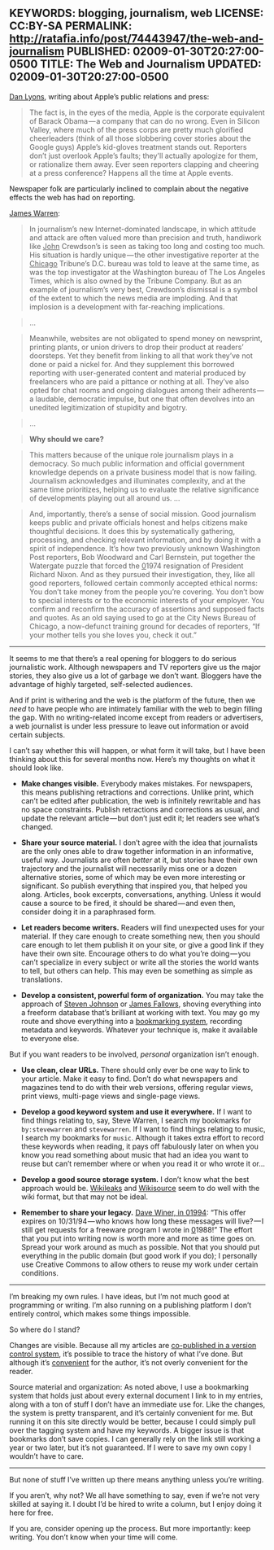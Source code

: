 KEYWORDS: blogging, journalism, web
LICENSE: CC:BY-SA
PERMALINK: http://ratafia.info/post/74443947/the-web-and-journalism
PUBLISHED: 02009-01-30T20:27:00-0500
TITLE: The Web and Journalism
UPDATED: 02009-01-30T20:27:00-0500
--
[<span class='person'>Dan Lyons</span>][dl], writing about
<span class='organization'>Apple</span>’s public relations and press:

 [dl]: http://www.newsweek.com/id/179825/output/print "‘Rotten Reporting’"

> The fact is, in the eyes of the media, Apple is the corporate equivalent of
> <span class='person'>Barack Obama</span> — a company that can do no wrong.
> Even in Silicon Valley, where much of the press corps are pretty much
> glorified cheerleaders (think of all those slobbering cover stories about the
> <span class='organization'>Google</span> guys) Apple’s kid-gloves treatment
> stands out. Reporters don’t just overlook Apple’s faults; they'll actually
> apologize for them, or rationalize them away. Ever seen reporters clapping
> and cheering at a press conference? Happens all the time at Apple events.

Newspaper folk are particularly inclined to complain about the negative effects
the web has had on reporting.

[James Warren][jw]:

 [jw]: http://www.theatlantic.com/doc/print/200901u/fate-of-newspaper-journalism "‘When No News is Bad News’"

> In journalism’s new Internet-dominated landscape, in which attitude and
> attack are often valued more than precision and truth, handiwork like
> <span class='person'><ins>John</ins> Crewdson</span>’s is seen as taking too
> long and costing too much. His situation is hardly unique — the other
> investigative reporter at the
> <span class='newspaper'><ins>Chicago</ins> Tribune</span>’s
> <abbr class='smallcaps'>D.C.</abbr> bureau was told to leave at the same
> time, as was the top investigator at the Washington bureau of
> The <span class='newspaper'>Los Angeles Times</span>, which is also owned by
> the <span class='organization'>Tribune Company</span>. But as an example of
> journalism’s very best, Crewdson’s dismissal is a symbol of the extent to
> which the news media are imploding. And that implosion is a development with
> far-reaching implications.

> …

> Meanwhile, websites are not obligated to spend money on newsprint, printing
> plants, or union drivers to drop their product at readers’ doorsteps. Yet
> they benefit from linking to all that work they’ve not done or paid a nickel
> for. And they supplement this borrowed reporting with user-generated content
> and material produced by freelancers who are paid a pittance or nothing at
> all. They’ve also opted for chat rooms and ongoing dialogues among their
> adherents — a laudable, democratic impulse, but one that often devolves into
> an unedited legitimization of stupidity and bigotry.

> …

> **Why should we care?**

> This matters because of the unique role journalism plays in a democracy. So
> much public information and official government knowledge depends on a
> private business model that is now failing. Journalism acknowledges and
> illuminates complexity, and at the same time prioritizes, helping us to
> evaluate the relative significance of developments playing out all around us.
> …

> And, importantly, there’s a sense of social mission. Good journalism keeps
> public and private officials honest and helps citizens make thoughtful
> decisions. It does this by systematically gathering, processing, and checking
> relevant information, and by doing it with a spirit of independence. It’s how
> two previously unknown <span class='newspaper'>Washington Post</span>
> reporters, <span class='person'>Bob Woodward</span> and
> <span class='person'>Carl Bernstein</span>, put together the Watergate puzzle
> that forced the <ins>0</ins>1974 resignation of President
> <span class='person'>Richard Nixon</span>. And as they pursued their
> investigation, they, like all good reporters, followed certain commonly
> accepted ethical norms: You don’t take money from the people you’re covering.
> You don’t bow to special interests or to the economic interests of your
> employer. You confirm and reconfirm the accuracy of assertions and supposed
> facts and quotes. As an old saying used to go at the City News Bureau of
> Chicago, a now-defunct training ground for decades of reporters, “If your
> mother tells you she loves you, check it out.”

* * *

It seems to me that there’s a real opening for bloggers to do serious
journalistic work. Although newspapers and <abbr class='smallcaps'>TV</abbr>
reporters give us the major stories, they also give us a lot of garbage we
don’t want. Bloggers have the advantage of highly targeted, self-selected
audiences.

And if print is withering and the web is the platform of the future, then we
*need* to have people who are intimately familiar with the web to begin filling
the gap. With no writing-related income except from readers or advertisers, a
web journalist is under less pressure to leave out information or avoid certain
subjects.

I can’t say whether this will happen, or what form it will take, but I have
been thinking about this for several months now. Here’s my thoughts on what it
should look like.

* **Make changes visible.** Everybody makes mistakes. For newspapers,
this means publishing retractions and corrections. Unlike print, which can’t be
edited after publication, the web is infinitely rewritable and has no space
constraints. Publish retractions and corrections as usual, and update the
relevant article — but don’t just edit it; let readers see what’s changed.

* **Share your source material.** I don’t agree with the idea that journalists
are the only ones able to draw together information in an informative, useful
way. Journalists are often *better* at it, but stories have their own
trajectory and the journalist will necessarily miss one or a dozen alternative
stories, some of which may be even more interesting or significant. So publish
everything that inspired you, that helped you along. Articles, book excerpts,
conversations, anything. Unless it would cause a source to be fired, it should
be shared — and even then, consider doing it in a paraphrased form.

* **Let readers become writers.** Readers will find unexpected uses for your
material. If they care enough to create something new, then you should care
enough to let them publish it on your site, or give a good link if they have
their own site. Encourage others to do what you’re doing — you can’t specialize
in every subject or write all the stories the world wants to tell, but others
can help. This may even be something as simple as translations.

* **Develop a consistent, powerful form of organization.** You may take
the approach of [<span class='person'>Steven Johnson</span>][sj] or
[<span class='person'>James Fallows</span>][jf], shoving everything into a
freeform database that’s brilliant at working with text. You may go my route
and shove everything into a [bookmarking system][db], recording metadata and
keywords. Whatever your technique is, make it available to everyone else.

 [db]: http://delicious.com/stilist/ "My bookmarks"
 [jf]: http://bobnewell.net/agenda/atlantic.txt.html "James Fallows writes about Lotus Agenda"
 [sj]: http://boingboing.net/2009/01/27/diy-how-to-write-a-b.html "‘DIY: How to write a book’"

But if you want readers to be involved, *personal* organization isn’t enough.

* **Use clean, clear <abbr class='smallcaps'>URL</abbr>s.** There should only
ever be one way to link to your article. Make it easy to find. Don’t do what
newspapers and magazines tend to do with their web versions, offering regular
views, print views, multi-page views and single-page views.

* **Develop a good keyword system and use it everywhere.** If I want to find
things relating to, say, Steve Warren, I search my bookmarks for
`by:stevewarren` and `stevewarren`. If I want to find things relating to
music, I search my bookmarks for `music`. Although it takes extra
effort to record these keywords when reading, it pays off fabulously later on
when you know you read something about music that had an idea you want to
reuse but can’t remember where or when you read it or who wrote it or…

* **Develop a good source storage system.** I don’t know what the best approach
would be. [Wikileaks][wl] and [Wikisource][ws] seem to do well with the wiki
format, but that may not be ideal.

 [wl]: http://wikileaks.org/
 [ws]: http://en.wikisource.org/wiki/Main_Page

* **Remember to share your legacy.** [Dave Winer, in 01994][dw]: <q>This offer
expires on 10/31/94 — who knows how long these messages will live? — I still
get requests for a freeware program I wrote in <ins>0</ins>1988!</q> The effort
that you put into writing now is worth more and more as time goes on. Spread
your work around as much as possible. Not that you should put everything in the
public domain (but good work if you do); I personally use Creative Commons to
allow others to reuse my work under certain conditions.

 [dw]:http://scripting.com/davenet/1994/10/22/scriptingtheinternet.html

* * *

I’m breaking my own rules. I have ideas, but I’m not much good at programming
or writing. I’m also running on a publishing platform I don’t entirely control,
which makes some things impossible.

So where do I stand?

Changes are visible. Because all my articles are [co-published in a version
control system][gh], it’s possible to trace the history of what I’ve done. But
although it’s [convenient][bs] for the author, it’s not overly convenient for
the reader.

 [bs]: http://inessential.com/2009/01/30/new_publishing_system_tour_of_my_head "‘New publishing system/tour of my head’"
 [gh]: http://ratafia.info/post/69457109/posts-now-simulcast-at-github

Source material and organization: As noted above, I use a bookmarking system
that holds just about every external document I link to in my entries, along
with a ton of stuff I don’t have an immediate use for. Like the changes, the
system is pretty transparent, and it’s certainly convenient for me. But running
it on this site directly would be better, because I could simply pull over the
tagging system and have my keywords. A bigger issue is that bookmarks don’t
save copies. I can generally rely on the link still working a year or two
later, but it’s not guaranteed. If I were to save my own copy I wouldn’t have
to care.

* * *

But none of stuff I’ve written up there means anything unless you’re writing.

If you aren’t, why not? We all have something to say, even if we’re not very
skilled at saying it. I doubt I’d be hired to write a column, but I enjoy doing
it here for free.

If you are, consider opening up the process. But more importantly: keep
writing. You don’t know when your time will come.
